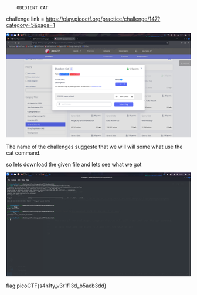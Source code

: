         OBEDIENT CAT 

challenge link = https://play.picoctf.org/practice/challenge/147?category=5&page=1



![Alt text](Screenshot_2024-02-09_09_17_12.png)


The name of the challenges suggeste that we will will some what use the cat command.

so lets download the given file and lets see what we got

![Alt text](Screenshot_2024-02-11_23_50_52.png)



flag:picoCTF{s4n1ty_v3r1f13d_b5aeb3dd}
